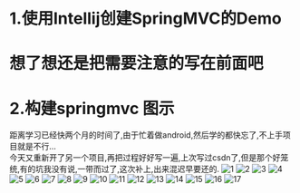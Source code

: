 # 1.使用Intellij创建SpringMVC的Demo
想了想还是把需要注意的写在前面吧
============================

# 2.构建springmvc 图示
距离学习已经快两个月的时间了,由于忙着做android,然后学的都快忘了,不上手项目就是不行...<br/>
今天又重新开了另一个项目,再把过程好好写一遍,上次写过csdn了,但是那个好笼统,有的坑我没有说,一带而过了,这次补上,出来混迟早要还的.
![1](https://github.com/1181631922/SpringMybatisDemo/blob/master/ScreenShots/SpringMVC/1.png)
![2](https://github.com/1181631922/SpringMybatisDemo/blob/master/ScreenShots/SpringMVC/2.png)
![3](https://github.com/1181631922/SpringMybatisDemo/blob/master/ScreenShots/SpringMVC/3.png)
![4](https://github.com/1181631922/SpringMybatisDemo/blob/master/ScreenShots/SpringMVC/4.png)
![5](https://github.com/1181631922/SpringMybatisDemo/blob/master/ScreenShots/SpringMVC/5.png)
![6](https://github.com/1181631922/SpringMybatisDemo/blob/master/ScreenShots/SpringMVC/6.png)
![7](https://github.com/1181631922/SpringMybatisDemo/blob/master/ScreenShots/SpringMVC/7.png)
![8](https://github.com/1181631922/SpringMybatisDemo/blob/master/ScreenShots/SpringMVC/8.png)
![9](https://github.com/1181631922/SpringMybatisDemo/blob/master/ScreenShots/SpringMVC/9.png)
![10](https://github.com/1181631922/SpringMybatisDemo/blob/master/ScreenShots/SpringMVC/10.png)
![11](https://github.com/1181631922/SpringMybatisDemo/blob/master/ScreenShots/SpringMVC/11.png)
![12](https://github.com/1181631922/SpringMybatisDemo/blob/master/ScreenShots/SpringMVC/12.png)
![13](https://github.com/1181631922/SpringMybatisDemo/blob/master/ScreenShots/SpringMVC/13.png)
![14](https://github.com/1181631922/SpringMybatisDemo/blob/master/ScreenShots/SpringMVC/14.png)
![15](https://github.com/1181631922/SpringMybatisDemo/blob/master/ScreenShots/SpringMVC/15.png)
![16](https://github.com/1181631922/SpringMybatisDemo/blob/master/ScreenShots/SpringMVC/16.png)
![17](https://github.com/1181631922/SpringMybatisDemo/blob/master/ScreenShots/SpringMVC/17.png)
